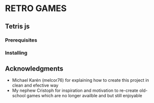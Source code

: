 # RETRO GAMES



## Tetris js



### Prerequisites


### Installing




## Acknowledgments

* Michael Karén (melcor76) for explaining how to create this project in clean and efective way
* My nephew Cristoph for inspiration and motivation to re-create old-school games which are no longer availble and but still enjoyable